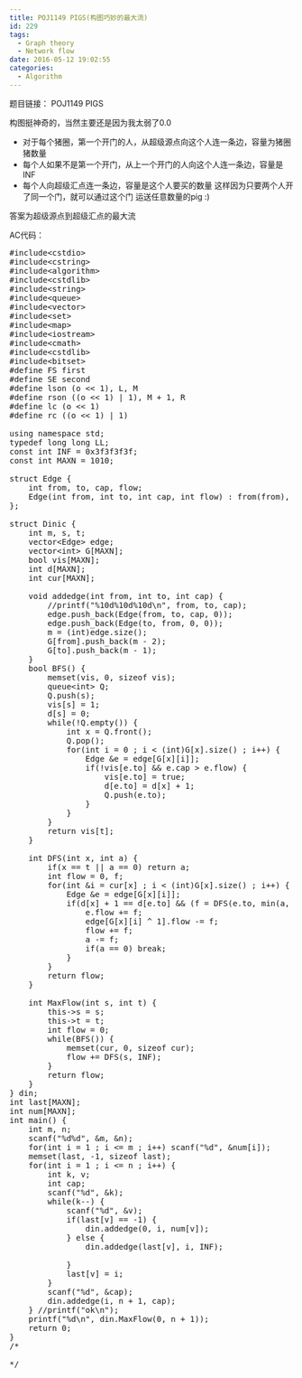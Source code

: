 ```yaml
---
title: POJ1149 PIGS(构图巧妙的最大流)
id: 229
tags:
  - Graph theory
  - Network flow
date: 2016-05-12 19:02:55
categories:
  - Algorithm
---
```


题目链接： POJ1149 PIGS

构图挺神奇的，当然主要还是因为我太弱了0.0

*   对于每个猪圈，第一个开门的人，从超级源点向这个人连一条边，容量为猪圈猪数量
*   每个人如果不是第一个开门，从上一个开门的人向这个人连一条边，容量是INF
*   每个人向超级汇点连一条边，容量是这个人要买的数量
这样因为只要两个人开了同一个门，就可以通过这个门 运送任意数量的pig :)

答案为超级源点到超级汇点的最大流

AC代码：
<pre class="lang:c++ decode:true ">#include&lt;cstdio&gt;
#include&lt;cstring&gt;
#include&lt;algorithm&gt;
#include&lt;cstdlib&gt;
#include&lt;string&gt;
#include&lt;queue&gt;
#include&lt;vector&gt;
#include&lt;set&gt;
#include&lt;map&gt;
#include&lt;iostream&gt;
#include&lt;cmath&gt;
#include&lt;cstdlib&gt;
#include&lt;bitset&gt;
#define FS first
#define SE second
#define lson (o &lt;&lt; 1), L, M
#define rson ((o &lt;&lt; 1) | 1), M + 1, R
#define lc (o &lt;&lt; 1)
#define rc ((o &lt;&lt; 1) | 1)

using namespace std;
typedef long long LL;
const int INF = 0x3f3f3f3f;
const int MAXN = 1010;

struct Edge {
    int from, to, cap, flow;
    Edge(int from, int to, int cap, int flow) : from(from), to(to), cap(cap), flow(flow) {}
};

struct Dinic {
    int m, s, t;
    vector&lt;Edge&gt; edge;
    vector&lt;int&gt; G[MAXN];
    bool vis[MAXN];
    int d[MAXN];
    int cur[MAXN];

    void addedge(int from, int to, int cap) {
        //printf("%10d%10d%10d\n", from, to, cap);
        edge.push_back(Edge(from, to, cap, 0));
        edge.push_back(Edge(to, from, 0, 0));
        m = (int)edge.size();
        G[from].push_back(m - 2);
        G[to].push_back(m - 1);
    }
    bool BFS() {
        memset(vis, 0, sizeof vis);
        queue&lt;int&gt; Q;
        Q.push(s);
        vis[s] = 1;
        d[s] = 0;
        while(!Q.empty()) {
            int x = Q.front();
            Q.pop();
            for(int i = 0 ; i &lt; (int)G[x].size() ; i++) {
                Edge &amp;e = edge[G[x][i]];
                if(!vis[e.to] &amp;&amp; e.cap &gt; e.flow) {
                    vis[e.to] = true;
                    d[e.to] = d[x] + 1;
                    Q.push(e.to);
                }
            }
        }
        return vis[t];
    }

    int DFS(int x, int a) {
        if(x == t || a == 0) return a;
        int flow = 0, f;
        for(int &amp;i = cur[x] ; i &lt; (int)G[x].size() ; i++) {
            Edge &amp;e = edge[G[x][i]];
            if(d[x] + 1 == d[e.to] &amp;&amp; (f = DFS(e.to, min(a, e.cap - e.flow))) &gt; 0) {
                e.flow += f;
                edge[G[x][i] ^ 1].flow -= f;
                flow += f;
                a -= f;
                if(a == 0) break;
            }
        }
        return flow;
    }

    int MaxFlow(int s, int t) {
        this-&gt;s = s;
        this-&gt;t = t;
        int flow = 0;
        while(BFS()) {
            memset(cur, 0, sizeof cur);
            flow += DFS(s, INF);
        }
        return flow;
    }
} din;
int last[MAXN];
int num[MAXN];
int main() {
    int m, n;
    scanf("%d%d", &amp;m, &amp;n);
    for(int i = 1 ; i &lt;= m ; i++) scanf("%d", &amp;num[i]);
    memset(last, -1, sizeof last);
    for(int i = 1 ; i &lt;= n ; i++) {
        int k, v;
        int cap;
        scanf("%d", &amp;k);
        while(k--) {
            scanf("%d", &amp;v);
            if(last[v] == -1) {
                din.addedge(0, i, num[v]);
            } else {
                din.addedge(last[v], i, INF);

            }
            last[v] = i;
        }
        scanf("%d", &amp;cap);
        din.addedge(i, n + 1, cap);
    } //printf("ok\n");
    printf("%d\n", din.MaxFlow(0, n + 1));
    return 0;
}
/*

*/
</pre>
&nbsp;